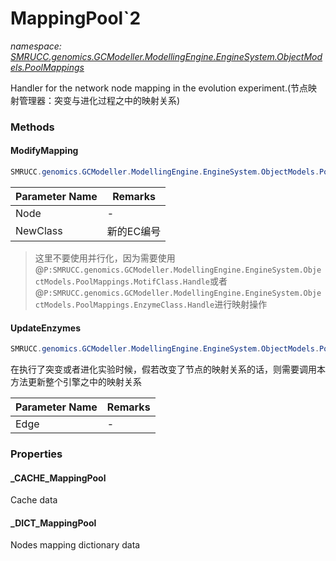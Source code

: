 ﻿# MappingPool`2
_namespace: [SMRUCC.genomics.GCModeller.ModellingEngine.EngineSystem.ObjectModels.PoolMappings](./index.md)_

Handler for the network node mapping in the evolution experiment.(节点映射管理器：突变与进化过程之中的映射关系)



### Methods

#### ModifyMapping
```csharp
SMRUCC.genomics.GCModeller.ModellingEngine.EngineSystem.ObjectModels.PoolMappings.MappingPool`2.ModifyMapping(`1,System.String)
```


|Parameter Name|Remarks|
|--------------|-------|
|Node|-|
|NewClass|新的EC编号|

> 这里不要使用并行化，因为需要使用@``P:SMRUCC.genomics.GCModeller.ModellingEngine.EngineSystem.ObjectModels.PoolMappings.MotifClass.Handle``或者@``P:SMRUCC.genomics.GCModeller.ModellingEngine.EngineSystem.ObjectModels.PoolMappings.EnzymeClass.Handle``进行映射操作

#### UpdateEnzymes
```csharp
SMRUCC.genomics.GCModeller.ModellingEngine.EngineSystem.ObjectModels.PoolMappings.MappingPool`2.UpdateEnzymes(SMRUCC.genomics.GCModeller.ModellingEngine.EngineSystem.ObjectModels.PoolMappings.IMappingEdge{`0,`1})
```
在执行了突变或者进化实验时候，假若改变了节点的映射关系的话，则需要调用本方法更新整个引擎之中的映射关系

|Parameter Name|Remarks|
|--------------|-------|
|Edge|-|



### Properties

#### _CACHE_MappingPool
Cache data
#### _DICT_MappingPool
Nodes mapping dictionary data
